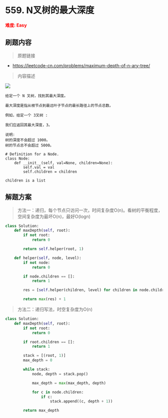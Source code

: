 # 559. N叉树的最大深度

**<font color=red>难度: Easy</font>**

## 刷题内容

> 原题链接

* https://leetcode-cn.com/problems/maximum-depth-of-n-ary-tree/

> 内容描述

![](https://assets.leetcode-cn.com/aliyun-lc-upload/uploads/2018/10/12/narytreeexample.png)

```
给定一个 N 叉树，找到其最大深度。

最大深度是指从根节点到最远叶子节点的最长路径上的节点总数。

例如，给定一个 3叉树 :

我们应返回其最大深度，3。

说明:
树的深度不会超过 1000。
树的节点总不会超过 5000。

# Definition for a Node.
class Node:
    def __init__(self, val=None, children=None):
        self.val = val
        self.children = children

children is a list
```

## 解题方案

> 方法一：递归，每个节点只访问一次，时间复杂度O(n)。看树的平衡程度，空间复杂度为最坏O(n)，最好O(logn)

```python
class Solution:
    def maxDepth(self, root):
        if not root:
            return 0

        return self.helper(root, 1)

    def helper(self, node, level):
        if not node:
            return 0

        if node.children == []:
            return 1

        res = [self.helper(children, level) for children in node.children]

        return max(res) + 1
```



> 方法二：递归写法，时空复杂度为O(n)

```python
class Solution:
    def maxDepth(self, root):
        if not root:
            return 0

        if root.children == []:
            return 1

        stack = [(root, 1)]
        max_depth = 0

        while stack:
            node, depth = stack.pop()

            max_depth = max(max_depth, depth)

            for c in node.children:
                if c:
                    stack.append((c, depth + 1))

        return max_depth
```
